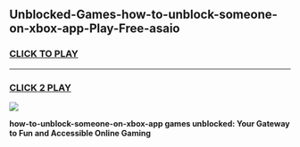 
## Unblocked-Games-how-to-unblock-someone-on-xbox-app-Play-Free-asaio
<h3>
<a href="https://premium76.site?title=how-to-unblock-someone-on-xbox-app&ref=23A">CLICK TO PLAY</a></h3>
<hr>

<h3>
<a href="https://premium76.site?title=how-to-unblock-someone-on-xbox-app&ref=23A">CLICK 2 PLAY</a>
  
</h3>

<a href="https://premium76.site?title=how-to-unblock-someone-on-xbox-app&ref=23A"><img src="https://clearcache.store/games.png"></a>


**how-to-unblock-someone-on-xbox-app games unblocked: Your Gateway to Fun and Accessible Online Gaming**

